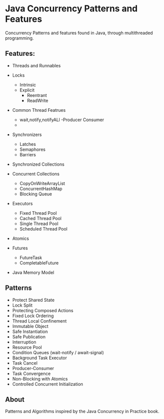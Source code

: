 # Java Concurrency Patterns and Features

Concurrency Patterns and features found in Java, through multithreaded programming. 

## Features:
* Threads and Runnables
* Locks
  *	Intrinsic
  *	Explicit
	* Reentrant
	* ReadWrite 
* Common Thread Featrues
  *	wait,notify,notifyALl -Producer Consumer
  *	
    
* Synchronizers
  *	Latches
  *	Semaphores
  *	Barriers
* Synchronized Collections
* Concurrent Collections  
  * CopyOnWriteArrayList
  *	ConcurrentHashMap
  *	Blocking Queue
* Executors
  *	Fixed Thread Pool
  *	Cached Thread Pool
  *	Single Thread Pool
  *	Scheduled Thread Pool
* Atomics
* Futures
  * FutureTask
  * CompletableFuture
* Java Memory Model

## Patterns
* Protect Shared State
* Lock Split
* Protecting Composed Actions
* Fixed Lock Ordering
* Thread Local Confinement
* Immutable Object
* Safe Instantiation 
* Safe Publication
* Interruption
* Resource Pool
* Condition Queues (wait-notify / await-signal)
* Background Task Executor
* Task Cancel
* Producer-Consumer
* Task Convergence
* Non-Blocking with Atomics
* Controlled Concurrent Initialization

## About
Patterns and Algorithms inspired by the Java Concurrency in Practice book.

	